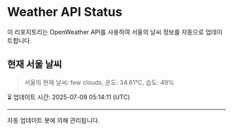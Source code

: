 
# Weather API Status

이 리포지토리는 OpenWeather API를 사용하여 서울의 날씨 정보를 자동으로 업데이트합니다.

## 현재 서울 날씨
> 서울의 현재 날씨: few clouds, 온도: 34.81°C, 습도: 49%

⏳ 업데이트 시간: 2025-07-09 05:14:11 (UTC)

---
자동 업데이트 봇에 의해 관리됩니다.
